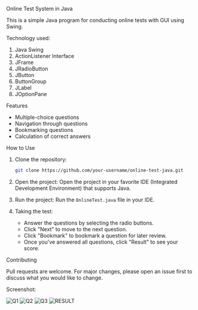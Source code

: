 Online Test System in Java

This is a simple Java program for conducting online tests with GUI using Swing.

Technology used:

1. Java Swing
2. ActionListener Interface
3. JFrame
4. JRadioButton
5. JButton
6. ButtonGroup
7. JLabel
8. JOptionPane

Features

- Multiple-choice questions
- Navigation through questions
- Bookmarking questions
- Calculation of correct answers

How to Use

1. Clone the repository:
   ```sh
   git clone https://github.com/your-username/online-test-java.git
   ```

2. Open the project:
   Open the project in your favorite IDE (Integrated Development Environment) that supports Java.

3. Run the project:
   Run the `OnlineTest.java` file in your IDE.

4. Taking the test:
   - Answer the questions by selecting the radio buttons.
   - Click "Next" to move to the next question.
   - Click "Bookmark" to bookmark a question for later review.
   - Once you've answered all questions, click "Result" to see your score.

Contributing

Pull requests are welcome. For major changes, please open an issue first to discuss what you would like to change.

Screenshot:

![Q1](https://github.com/Karishmabeevi/Online-Quiz-/assets/165314643/e22d5df1-e81e-4aca-85a9-a92ecde05e94)
![Q2](https://github.com/Karishmabeevi/Online-Quiz-/assets/165314643/8c68cf86-3e2e-415d-a721-df7c9295d38c)
![Q3](https://github.com/Karishmabeevi/Online-Quiz-/assets/165314643/666745dc-37f6-4d9f-8eef-cb9400b94880)
![RESULT](https://github.com/Karishmabeevi/Online-Quiz-/assets/165314643/dd325e40-656b-4172-bb30-613d3c74065a)

